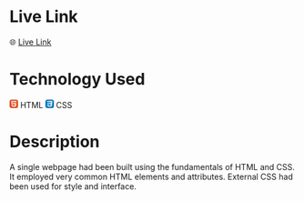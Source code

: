 # Live Link
🌐 <a href='https://jbjzeehad.github.io/ph-online-flower-shop/'>Live Link<a>
# Technology Used
<a><img src="https://github.com/jbjzeehad/jbjzeehad/blob/main/icon/HTML.svg" width="15" height="15"/></a> HTML
<a><img src="https://github.com/jbjzeehad/jbjzeehad/blob/main/icon/CSS.svg" width="15" height="15"/></a> CSS

# Description
A single webpage had been built using the fundamentals of HTML and CSS. It employed very common HTML elements and attributes. External CSS had been used for style and interface.